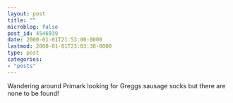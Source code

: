 ```yaml
---
layout: post
title: ""
microblog: false
post_id: 4546939
date: 2000-01-01T21:53:00-0000
lastmod: 2000-01-01T23:03:38-0000
type: post
categories:
- "posts"
---
```


Wandering around Primark looking for Greggs sausage socks but there are none to be found!